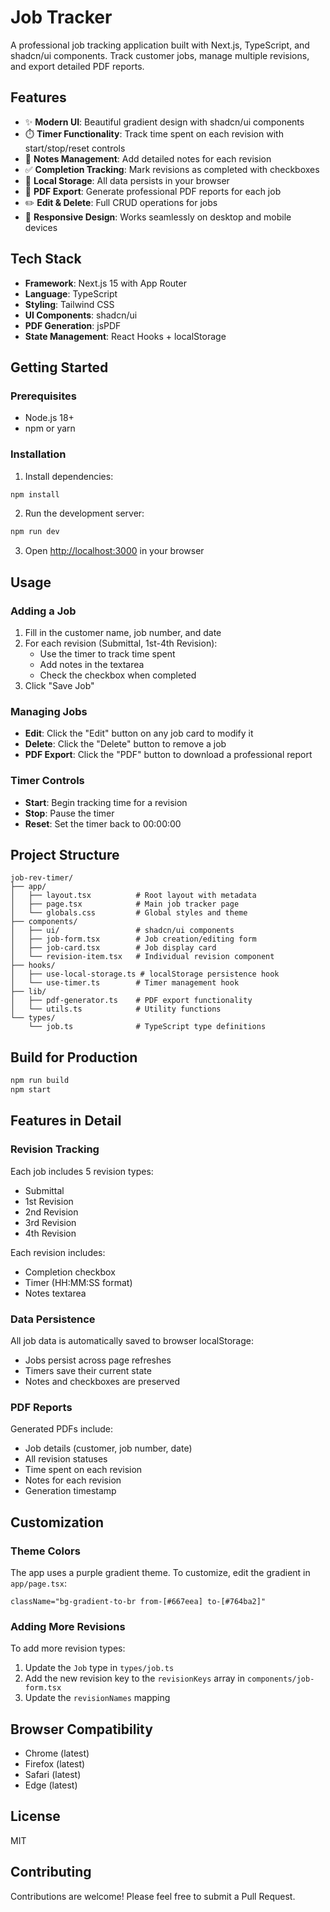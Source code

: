 # Job Tracker

A professional job tracking application built with Next.js, TypeScript, and shadcn/ui components. Track customer jobs, manage multiple revisions, and export detailed PDF reports.

## Features

- ✨ **Modern UI**: Beautiful gradient design with shadcn/ui components
- ⏱️ **Timer Functionality**: Track time spent on each revision with start/stop/reset controls
- 📝 **Notes Management**: Add detailed notes for each revision
- ✅ **Completion Tracking**: Mark revisions as completed with checkboxes
- 💾 **Local Storage**: All data persists in your browser
- 📄 **PDF Export**: Generate professional PDF reports for each job
- ✏️ **Edit & Delete**: Full CRUD operations for jobs
- 📱 **Responsive Design**: Works seamlessly on desktop and mobile devices

## Tech Stack

- **Framework**: Next.js 15 with App Router
- **Language**: TypeScript
- **Styling**: Tailwind CSS
- **UI Components**: shadcn/ui
- **PDF Generation**: jsPDF
- **State Management**: React Hooks + localStorage

## Getting Started

### Prerequisites

- Node.js 18+ 
- npm or yarn

### Installation

1. Install dependencies:
```bash
npm install
```

2. Run the development server:
```bash
npm run dev
```

3. Open [http://localhost:3000](http://localhost:3000) in your browser

## Usage

### Adding a Job

1. Fill in the customer name, job number, and date
2. For each revision (Submittal, 1st-4th Revision):
   - Use the timer to track time spent
   - Add notes in the textarea
   - Check the checkbox when completed
3. Click "Save Job"

### Managing Jobs

- **Edit**: Click the "Edit" button on any job card to modify it
- **Delete**: Click the "Delete" button to remove a job
- **PDF Export**: Click the "PDF" button to download a professional report

### Timer Controls

- **Start**: Begin tracking time for a revision
- **Stop**: Pause the timer
- **Reset**: Set the timer back to 00:00:00

## Project Structure

```
job-rev-timer/
├── app/
│   ├── layout.tsx          # Root layout with metadata
│   ├── page.tsx            # Main job tracker page
│   └── globals.css         # Global styles and theme
├── components/
│   ├── ui/                 # shadcn/ui components
│   ├── job-form.tsx        # Job creation/editing form
│   ├── job-card.tsx        # Job display card
│   └── revision-item.tsx   # Individual revision component
├── hooks/
│   ├── use-local-storage.ts # localStorage persistence hook
│   └── use-timer.ts        # Timer management hook
├── lib/
│   ├── pdf-generator.ts    # PDF export functionality
│   └── utils.ts            # Utility functions
└── types/
    └── job.ts              # TypeScript type definitions
```

## Build for Production

```bash
npm run build
npm start
```

## Features in Detail

### Revision Tracking

Each job includes 5 revision types:
- Submittal
- 1st Revision
- 2nd Revision
- 3rd Revision
- 4th Revision

Each revision includes:
- Completion checkbox
- Timer (HH:MM:SS format)
- Notes textarea

### Data Persistence

All job data is automatically saved to browser localStorage:
- Jobs persist across page refreshes
- Timers save their current state
- Notes and checkboxes are preserved

### PDF Reports

Generated PDFs include:
- Job details (customer, job number, date)
- All revision statuses
- Time spent on each revision
- Notes for each revision
- Generation timestamp

## Customization

### Theme Colors

The app uses a purple gradient theme. To customize, edit the gradient in `app/page.tsx`:

```tsx
className="bg-gradient-to-br from-[#667eea] to-[#764ba2]"
```

### Adding More Revisions

To add more revision types:

1. Update the `Job` type in `types/job.ts`
2. Add the new revision key to the `revisionKeys` array in `components/job-form.tsx`
3. Update the `revisionNames` mapping

## Browser Compatibility

- Chrome (latest)
- Firefox (latest)
- Safari (latest)
- Edge (latest)

## License

MIT

## Contributing

Contributions are welcome! Please feel free to submit a Pull Request.
